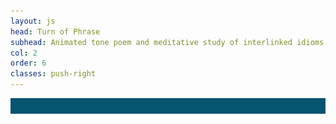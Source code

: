 ```yaml
---
layout: js
head: Turn of Phrase
subhead: Animated tone poem and meditative study of interlinked idioms. <br><br>2017  -  digital installation
col: 2
order: 6
classes: push-right
---
```

<div id="phrase-container-box">
	<div id="phrase-container" onclick="let path='/turnofphrase';if(!location.href.includes(path)){location.href=path;}">
		<div id="phrasebox" class="phrase"></div>
		<div id="phrase-animate" class="phrase"></div>
		<img src="other/turnofphrase/svg/of-1.svg" style="visibility:hidden" />
	</div>
</div>
<script src="other/turnofphrase/js/tug-of-war.js"></script>
<style>
	#phrase-container {
		cursor: pointer;
		position: relative;
		display: inline-block;
		background-color: #055470;
	}
	#phrasebox {
	}
	#phrase-animate {
	}
	.phrase {
		background: url(other/turnofphrase/svg/of-1.svg);
		background-size: contain;
		background-repeat: no-repeat;
		background-position: left center;
		position: absolute;
		left: 0;
		top: 0;
		width: 100%;
		height: 100%;
	}
</style>
